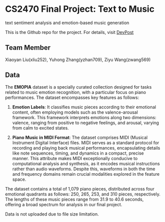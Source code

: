 # CS2470 Final Project: Text to Music
text sentiment analysis and emotion-based music generation

This is the Github repo for the project. For details, visit [DevPost](https://devpost.com/software/csci-2470-final-project-text-to-music)

## Team Member
Xiaoyan Liu(xliu252), Yuhong Zhang(yzhan709), Ziyu Wang(zwang569)


## Data
The **EMOPIA** dataset is a specially curated collection designed for tasks related to music emotion recognition, with a particular focus on piano performances. The dataset encompasses key features as follows:

1) **Emotion Labels**: It classifies music pieces according to their emotional content, often employing models such as the valence-arousal framework. This framework interprets emotions along two dimensions: valence, ranging from positive to negative feelings, and arousal, varying from calm to excited states.

2) **Piano Music in MIDI Format**: The dataset comprises MIDI (Musical Instrument Digital Interface) files. MIDI serves as a standard protocol for recording and playing back musical performances, encapsulating details like note sequences, timing, and dynamics in a compact, precise manner. This attribute makes MIDI exceptionally conducive to computational analysis and synthesis, as it encodes musical instructions rather than audio waveforms. Despite this, waveforms in both the time and frequency domains remain crucial modalities explored in the feature space.

The dataset contains a total of 1,079 piano pieces, distributed across four emotional quadrants as follows: 250, 265, 253, and 310 pieces, respectively. The lengths of these music pieces range from 31.9 to 40.6 seconds, offering a broad spectrum for analysis in our final project.

Data is not uploaded due to file size limitation.
